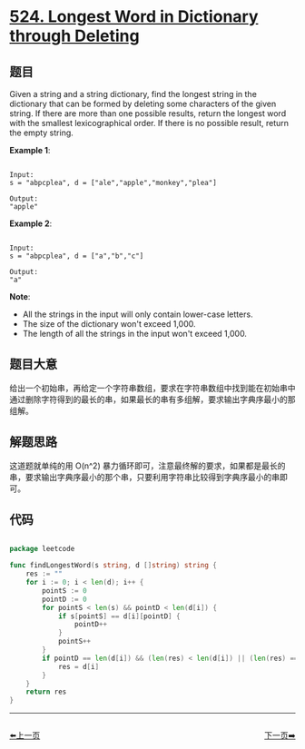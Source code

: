 # [524. Longest Word in Dictionary through Deleting](https://leetcode.com/problems/longest-word-in-dictionary-through-deleting/)

## 题目

Given a string and a string dictionary, find the longest string in the dictionary that can be formed by deleting some characters of the given string. If there are more than one possible results, return the longest word with the smallest lexicographical order. If there is no possible result, return the empty string.


**Example 1**:

```

Input:
s = "abpcplea", d = ["ale","apple","monkey","plea"]

Output: 
"apple"

```


**Example 2**:

```

Input:
s = "abpcplea", d = ["a","b","c"]

Output: 
"a"

```

**Note**:  

- All the strings in the input will only contain lower-case letters.
- The size of the dictionary won't exceed 1,000.
- The length of all the strings in the input won't exceed 1,000.


## 题目大意


给出一个初始串，再给定一个字符串数组，要求在字符串数组中找到能在初始串中通过删除字符得到的最长的串，如果最长的串有多组解，要求输出字典序最小的那组解。

## 解题思路


这道题就单纯的用 O(n^2) 暴力循环即可，注意最终解的要求，如果都是最长的串，要求输出字典序最小的那个串，只要利用字符串比较得到字典序最小的串即可。



## 代码

```go

package leetcode

func findLongestWord(s string, d []string) string {
	res := ""
	for i := 0; i < len(d); i++ {
		pointS := 0
		pointD := 0
		for pointS < len(s) && pointD < len(d[i]) {
			if s[pointS] == d[i][pointD] {
				pointD++
			}
			pointS++
		}
		if pointD == len(d[i]) && (len(res) < len(d[i]) || (len(res) == len(d[i]) && res > d[i])) {
			res = d[i]
		}
	}
	return res
}

```


----------------------------------------------
<div style="display: flex;justify-content: space-between;align-items: center;">
<p><a href="https://books.halfrost.com/leetcode/ChapterFour/0515.Find-Largest-Value-in-Each-Tree-Row/">⬅️上一页</a></p>
<p><a href="https://books.halfrost.com/leetcode/ChapterFour/0526.Beautiful-Arrangement/">下一页➡️</a></p>
</div>
